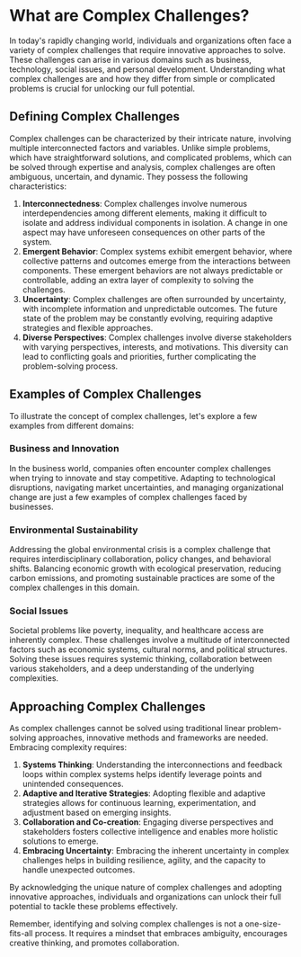 # What are Complex Challenges?

In today's rapidly changing world, individuals and organizations often face a variety of complex challenges that require innovative approaches to solve. These challenges can arise in various domains such as business, technology, social issues, and personal development. Understanding what complex challenges are and how they differ from simple or complicated problems is crucial for unlocking our full potential.

## Defining Complex Challenges

Complex challenges can be characterized by their intricate nature, involving multiple interconnected factors and variables. Unlike simple problems, which have straightforward solutions, and complicated problems, which can be solved through expertise and analysis, complex challenges are often ambiguous, uncertain, and dynamic. They possess the following characteristics:

1. **Interconnectedness**: Complex challenges involve numerous interdependencies among different elements, making it difficult to isolate and address individual components in isolation. A change in one aspect may have unforeseen consequences on other parts of the system.
2. **Emergent Behavior**: Complex systems exhibit emergent behavior, where collective patterns and outcomes emerge from the interactions between components. These emergent behaviors are not always predictable or controllable, adding an extra layer of complexity to solving the challenges.
3. **Uncertainty**: Complex challenges are often surrounded by uncertainty, with incomplete information and unpredictable outcomes. The future state of the problem may be constantly evolving, requiring adaptive strategies and flexible approaches.
4. **Diverse Perspectives**: Complex challenges involve diverse stakeholders with varying perspectives, interests, and motivations. This diversity can lead to conflicting goals and priorities, further complicating the problem-solving process.

## Examples of Complex Challenges

To illustrate the concept of complex challenges, let's explore a few examples from different domains:

### Business and Innovation

In the business world, companies often encounter complex challenges when trying to innovate and stay competitive. Adapting to technological disruptions, navigating market uncertainties, and managing organizational change are just a few examples of complex challenges faced by businesses.

### Environmental Sustainability

Addressing the global environmental crisis is a complex challenge that requires interdisciplinary collaboration, policy changes, and behavioral shifts. Balancing economic growth with ecological preservation, reducing carbon emissions, and promoting sustainable practices are some of the complex challenges in this domain.

### Social Issues

Societal problems like poverty, inequality, and healthcare access are inherently complex. These challenges involve a multitude of interconnected factors such as economic systems, cultural norms, and political structures. Solving these issues requires systemic thinking, collaboration between various stakeholders, and a deep understanding of the underlying complexities.

## Approaching Complex Challenges

As complex challenges cannot be solved using traditional linear problem-solving approaches, innovative methods and frameworks are needed. Embracing complexity requires:

1. **Systems Thinking**: Understanding the interconnections and feedback loops within complex systems helps identify leverage points and unintended consequences.
2. **Adaptive and Iterative Strategies**: Adopting flexible and adaptive strategies allows for continuous learning, experimentation, and adjustment based on emerging insights.
3. **Collaboration and Co-creation**: Engaging diverse perspectives and stakeholders fosters collective intelligence and enables more holistic solutions to emerge.
4. **Embracing Uncertainty**: Embracing the inherent uncertainty in complex challenges helps in building resilience, agility, and the capacity to handle unexpected outcomes.

By acknowledging the unique nature of complex challenges and adopting innovative approaches, individuals and organizations can unlock their full potential to tackle these problems effectively.

Remember, identifying and solving complex challenges is not a one-size-fits-all process. It requires a mindset that embraces ambiguity, encourages creative thinking, and promotes collaboration.
